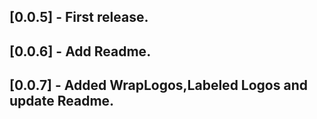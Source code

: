 ## [0.0.5] - First release.
## [0.0.6] - Add Readme.
## [0.0.7] - Added WrapLogos,Labeled Logos and update Readme.

<!--* TODO: Describe initial release.-->
